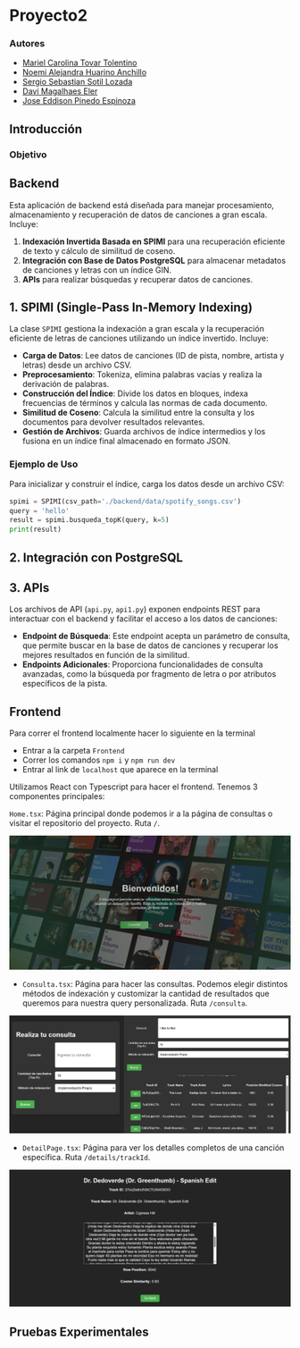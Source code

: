 # Proyecto2

### Autores

- [Mariel Carolina Tovar Tolentino](https://github.com/MarielUTEC)  
- [Noemi Alejandra Huarino Anchillo](https://github.com/NoemiHuarino-utec)  
- [Sergio Sebastian Sotil Lozada](https://github.com/Sergio-So)  
- [Davi Magalhaes Eler](https://github.com/CS-DaviMagalhaes)  
- [Jose Eddison Pinedo Espinoza](https://github.com/EddisonPinedoEsp) 

## Introducción

### Objetivo

## Backend

Esta aplicación de backend está diseñada para manejar procesamiento, almacenamiento y recuperación de datos de canciones a gran escala. Incluye:

1. **Indexación Invertida Basada en SPIMI** para una recuperación eficiente de texto y cálculo de similitud de coseno.
2. **Integración con Base de Datos PostgreSQL** para almacenar metadatos de canciones y letras con un índice GIN.
3. **APIs** para realizar búsquedas y recuperar datos de canciones.

## 1. SPIMI (Single-Pass In-Memory Indexing)

La clase `SPIMI` gestiona la indexación a gran escala y la recuperación eficiente de letras de canciones utilizando un índice invertido. Incluye:

- **Carga de Datos**: Lee datos de canciones (ID de pista, nombre, artista y letras) desde un archivo CSV.
- **Preprocesamiento**: Tokeniza, elimina palabras vacías y realiza la derivación de palabras.
- **Construcción del Índice**: Divide los datos en bloques, indexa frecuencias de términos y calcula las normas de cada documento.
- **Similitud de Coseno**: Calcula la similitud entre la consulta y los documentos para devolver resultados relevantes.
- **Gestión de Archivos**: Guarda archivos de índice intermedios y los fusiona en un índice final almacenado en formato JSON.

### Ejemplo de Uso

Para inicializar y construir el índice, carga los datos desde un archivo CSV:

```python
spimi = SPIMI(csv_path='./backend/data/spotify_songs.csv')
query = 'hello'
result = spimi.busqueda_topK(query, k=5)
print(result)
```
## 2. Integración con PostgreSQL
## 3. APIs

Los archivos de API (`api.py`, `api1.py`) exponen endpoints REST para interactuar con el backend y facilitar el acceso a los datos de canciones:

- **Endpoint de Búsqueda**: Este endpoint acepta un parámetro de consulta, que permite buscar en la base de datos de canciones y recuperar los mejores resultados en función de la similitud. 
- **Endpoints Adicionales**: Proporciona funcionalidades de consulta avanzadas, como la búsqueda por fragmento de letra o por atributos específicos de la pista.


## Frontend

Para correr el frontend localmente hacer lo siguiente en la terminal
- Entrar a la carpeta `Frontend`
- Correr los comandos `npm i` y `npm run dev`
- Entrar al link de `localhost` que aparece en la terminal

Utilizamos React con Typescript para hacer el frontend. Tenemos 3 componentes principales: 

`Home.tsx`: Página principal donde podemos ir a la página de consultas o visitar el repositorio del proyecto. Ruta `/`.

![Página home](./imgs/homepage.png)

- `Consulta.tsx`: Página para hacer las consultas. Podemos elegir distintos métodos de indexación y customizar la cantidad de resultados que queremos para nuestra query personalizada. Ruta `/consulta`.

![Página de consultas](./imgs/querypage.png)

- `DetailPage.tsx`: Página para ver los detalles completos de una canción específica. Ruta `/details/trackId`.

![Página details](./imgs/detailspage.png)


## Pruebas Experimentales
